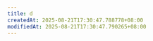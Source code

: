```yaml
---
title: d
createdAt: 2025-08-21T17:30:47.788778+08:00
modifiedAt: 2025-08-21T17:30:47.790265+08:00
---
```



